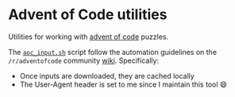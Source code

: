 Advent of Code utilities
========================

Utilities for working with [advent of code](https://adventofcode.com/) puzzles.

The [`aoc_input.sh`](./aoc_input.sh) script follow the automation
guidelines on the `/r/adventofcode` community
[wiki](https://www.reddit.com/r/adventofcode/wiki/faqs/automation). Specifically:

  * Once inputs are downloaded, they are cached locally
  * The User-Agent header is set to me since I maintain this tool :smile:
